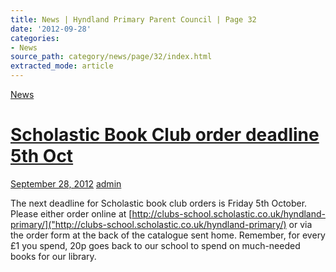 ```yaml
---
title: News | Hyndland Primary Parent Council | Page 32
date: '2012-09-28'
categories:
- News
source_path: category/news/page/32/index.html
extracted_mode: article
---
```

[News](category/news/)

# [Scholastic Book Club order deadline 5th Oct](news/scholastic-book-club-order-deadline-5th-oct/)

[September 28, 2012](news/scholastic-book-club-order-deadline-5th-oct/) [admin](author/admin/)

The next deadline for Scholastic book club orders is Friday 5th October. Please either order online at [http://clubs-school.scholastic.co.uk/hyndland-primary/]("http://clubs-school.scholastic.co.uk/hyndland-primary/) or via the order form at the back of the catalogue sent home. Remember, for every £1 you spend, 20p goes back to our school to spend on much-needed books for our library.
